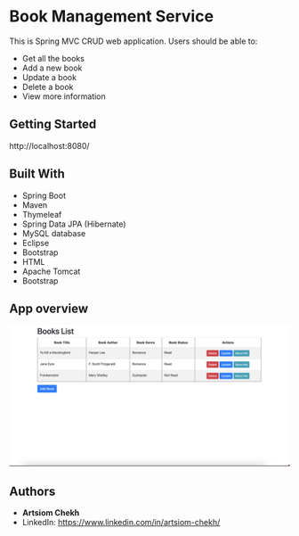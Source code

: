 # Book Management Service

This is Spring MVC CRUD web application.
Users should be able to:

* Get all the books
* Add a new book
* Update a book
* Delete a book
* View more information

## Getting Started

http://localhost:8080/

## Built With

* Spring Boot
* Maven
* Thymeleaf
* Spring Data JPA (Hibernate)
* MySQL database
* Eclipse
* Bootstrap
* HTML
* Apache Tomcat
* Bootstrap

## App overview

![Image alt](https://github.com/ArtsiomChekh/book-management-service/blob/cc01ec6ae58a38a56acb04206961d42de4162241/image.png)

## Authors

* **Artsiom Chekh** 
* LinkedIn: https://www.linkedin.com/in/artsiom-chekh/
